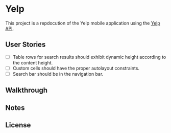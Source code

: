 # Yelp

This project is a repdocution of the Yelp mobile application using the [Yelp API](http://www.yelp.com/developers/documentation/v2/search_api).

## User Stories

- [ ] Table rows for search results should exhibit dynamic height according to the content height.
- [ ] Custom cells should have the proper autolayout constraints.
- [ ] Search bar should be in the navigation bar.

## Walkthrough

## Notes

## License
